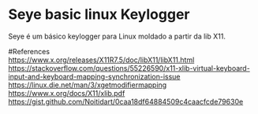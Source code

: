 # Seye basic linux Keylogger
Seye é um básico keylogger para Linux moldado a partir da lib X11. 

#References <br>
https://www.x.org/releases/X11R7.5/doc/libX11/libX11.html <br>
https://stackoverflow.com/questions/55226590/x11-xlib-virtual-keyboard-input-and-keyboard-mapping-synchronization-issue<br>
https://linux.die.net/man/3/xgetmodifiermapping<br>
https://www.x.org/docs/X11/xlib.pdf<br>
https://gist.github.com/Noitidart/0caa18df64884509c4caacfcde79630e<br>
